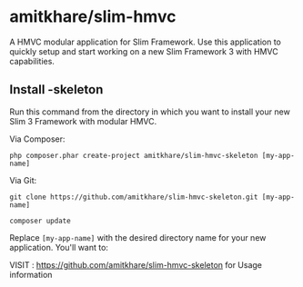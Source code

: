 # amitkhare/slim-hmvc

A HMVC modular application for Slim Framework. Use this application to quickly setup and start working on a new Slim Framework 3 with HMVC capabilities.

## Install -skeleton

Run this command from the directory in which you want to install your new Slim 3 Framework with modular HMVC.

Via Composer:

    php composer.phar create-project amitkhare/slim-hmvc-skeleton [my-app-name]

Via Git:

    git clone https://github.com/amitkhare/slim-hmvc-skeleton.git [my-app-name]

    composer update

Replace `[my-app-name]` with the desired directory name for your new application. You'll want to:

VISIT : https://github.com/amitkhare/slim-hmvc-skeleton for Usage information
